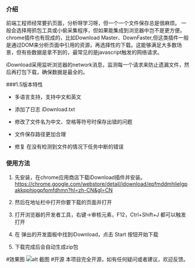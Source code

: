 ### 介绍
前端工程师经常要扒页面，分析呀学习呀，但一个一个文件保存总是很麻烦。
一般会选择用抓包工具或小偷采集程序，但如果能集成到浏览器中岂不是更方便。
chrome插件也有现成的，比如Download Master、DownFaster,但这类插件一般是通过DOM来分析页面中引用的资源，再选择性的下载。这能够满足大多数场景，但有些数据是拿不到的，最常见的是javascript触发的网络请求。

iDownload采用监听浏览器的network消息，监测每一个请求来防止遗漏文件，然后再打包下载，确保数据是最全的。

###1.5版本特性
* 多语言支持，支持中文和英文

* 添加了日志 iDownload.txt

* 修改了文件名为中文、空格等符号时保存出错的问题

* 文件保存路径更加合理

* 修复 在没有检测到文件的情况下任务中断的错误


### 使用方法
1. 先安装，在chrome应用商店下载iDownload插件并安装。
https://chrome.google.com/webstore/detail/idownload/epfmddmhlielgpakkpphjogpfpmfdhmn?hl=zh-CN&gl=CN

2. 然后在地址栏中打开你要下载的页面并打开

3. 打开浏览器的开发者工具，右键->审核元素，F12，Ctrl+Shift+J 都可以触发打开

4. 在 弹出的开发面板中找到iDownload，点击 Start 按钮开始下载

5. 下载完成后会自动生成zip包

#效果图
![alt 截图](https://raw.githubusercontent.com/kundy/iDownload/master/sample.png "title 截图")
#开源
本项目完全开源，如有任何疑问或者建议，欢迎反馈。

